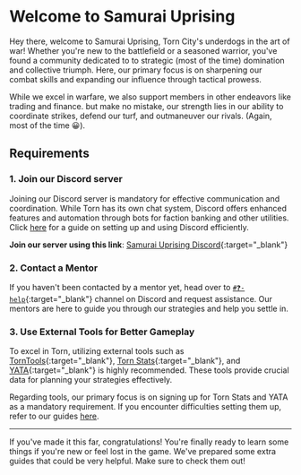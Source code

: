 # Welcome to Samurai Uprising


Hey there, welcome to Samurai Uprising, Torn City's underdogs in the art of war! Whether you're new to the battlefield or a seasoned warrior, you've found a community dedicated to to strategic (most of the time) domination and collective triumph. Here, our primary focus is on sharpening our combat skills and expanding our influence through tactical prowess.

While we excel in warfare, we also support members in other endeavors like trading and finance. but make no mistake, our strength lies in our ability to coordinate strikes, defend our turf, and outmaneuver our rivals. (Again, most of the time 😀).


## Requirements
### 1. Join our Discord server
Joining our Discord server is mandatory for effective communication and coordination. While Torn has its own chat system, Discord offers enhanced features and automation through bots for faction banking and other utilities. Click [here](tools/discord.md) for a guide on setting up and using Discord efficiently.

**Join our server using this link**: [Samurai Uprising Discord](https://discord.gg/3Y2PBSBnJk){:target="\_blank"}

### 2. Contact a Mentor
If you haven't been contacted by a mentor yet, head over to [`#❓-help`](https://discord.gg/Yxa8EtYTtH){:target="\_blank"} channel on Discord and request assistance. Our mentors are here to guide you through our strategies and help you settle in.

### 3. Use External Tools for Better Gameplay
To excel in Torn, utilizing external tools such as [TornTools](https://chromewebstore.google.com/detail/torntools/hjpaapdjcgbmeikfnahipphknonhlhib){:target="\_blank"}, [Torn Stats](https://tornstats.com/){:target="\_blank"}, and [YATA](https://yata.yt/){:target="\_blank"} is highly recommended. These tools provide crucial data for planning your strategies effectively.

Regarding tools, our primary focus is on signing up for Torn Stats and YATA as a mandatory requirement. If you encounter difficulties setting them up, refer to our guides [here](tools/tornstats.md).

---
If you've made it this far, congratulations! You're finally ready to learn some things if you're new or feel lost in the game. We've prepared some extra guides that could be very helpful. Make sure to check them out!